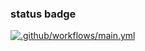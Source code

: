 ### status badge

[![.github/workflows/main.yml](https://github.com/sagar-aryal/CI-CD-Pipeline/actions/workflows/main.yml/badge.svg)](https://github.com/sagar-aryal/CI-CD-Pipeline/actions/workflows/main.yml)
